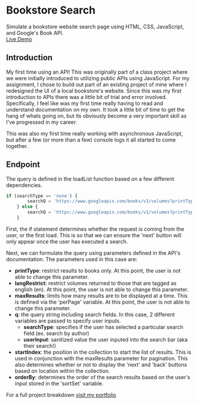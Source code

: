 # Bookstore Search
Simulate a bookstore website search page using HTML, CSS, JavaScript, and Google's Book API.
<br/> [Live Demo](https://bookstore.leeorburton.com)

## Introduction
My first time using an API! This was originally part of a class project where we were initially introduced to utilizing public APIs using JavaScript. For my assignment, I chose to build out part of an existing project of mine where I redesigned the UI of a local bookstore's website. Since this was my first introduction to APIs there was a little bit of trial and error involved. Specifically, I feel like was my first time really having to read and understand documentation on my own. It took a little bit of time to get the hang of whats going on, but its obviously become a very important skill as I've progressed in my career. 

This was also my first time really working with asynchronous JavaScript, but after a few (or more than a few) console logs it all started to come together.

## Endpoint
The query is defined in the loadList function based on a few different dependencies.

```js
if (searchType == 'none') {
        searchQ = 'https://www.googleapis.com/books/v1/volumes?printType=books&langRestrict=en&maxResults=' + perPage + '&q=' + userInput + '&startIndex=' + (lastPage * perPage) + '&orderBy=' + sortSet;
    } else {
        searchQ = 'https://www.googleapis.com/books/v1/volumes?printType=books&langRestrict=en&maxResults=' + perPage + '&q=' + searchType + ':' + userInput + '&startIndex=' + (lastPage * perPage) + '&orderBy=' + sortSet;
    }
```

First, the if statement determines whether the request is coming from the user, or the first load. This is so that we can ensure the 'next' button will only appear once the user has executed a search.

Next, we can formulate the query using parameters defined in the API's documentation. The parameters used in this case are:
- **printType**: restrict results to books only. At this point, the user is not able to change this parameter.
- **langRestrict**: restrict volumes returned to those that are tagged as english (en). At this point, the user is not able to change this parameter.
- **maxResults**: limits how many results are to be displayed at a time. This is defined via the 'perPage' variable. At this point, the user is not able to change this parameter.
- **q**: the query string including search fields. In this case, 2 different variables are passed to specify user inputs.
  -  **searchType**: specifies if the user has selected a particular search field (ex. search by author)
  -  **userInput**: sanitized value the user inputed into the search bar (aka their search!)
- **startIndex**: the position in the collection to start the list of results. This is used in conjunction with the maxResults parameter for pagination. This also determines whether or not to display the 'next' and 'back' buttons based on location within the collection.
- **orderBy**: determines the order of the search results based on the user's input stored in the 'sortSet' variable.


For a full project breakdown [visit my portfolio](https://leeorburton.com/search.html)
